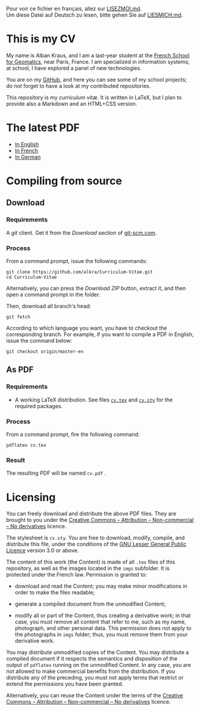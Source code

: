 Pour voir ce fichier en français, allez sur
[LISEZMOI.md](LISEZMOI.md).  
Um diese Datei auf Deutsch zu lesen, bitte gehen Sie auf
[LIESMICH.md](LIESMICH.md).


This is my CV
=============

My name is Alban Kraus, and I am a last-year student at the [French
School for Geomatics](http://www.ensg.eu), near Paris, France.  I am
specialized in information systems; at school, I have explored a panel
of new technologies.

You are on my [GitHub](https://github.com/alkra), and here you can see
some of my school projects; do not forget to have a look at my
contributed repositories.

This repository is my *curriculum vitæ*.  It is written in LaTeX, but
I plan to provide also a Markdown and an HTML+CSS version.



The latest PDF
==============

* [In English]()
* [In French]()
* [In German]()



Compiling from source
=====================

Download
--------

### Requirements

A *git* client.  Get it from the *Download* section of
[git-scm.com](https://git-scm.com/).

### Process

From a command prompt, issue the following commands:

    git clone https://github.com/alkra/Curriculum-Vitae.git
    cd Curriculum-Vitae

Alternatively, you can press the *Download ZIP* button, extract it,
and then open a command prompt in the folder.

Then, download all branch's head:

    git fetch

According to which language you want, you have to checkout the
corresponding branch. For example, if you want to compile a PDF in
English, issue the command below:

    git checkout origin/master-en



As PDF
-----

### Requirements

* A working LaTeX distribution. See files [`cv.tex`](cv.tex) and
  [`cv.sty`](cv.sty) for the required packages.

### Process

From a command prompt, fire the following command:

    pdflatex cv.tex

### Result

The resulting PDF will be named `cv.pdf` .




Licensing
=========

You can freely download and distribute the above PDF files. They are
brought to you under the [Creative Commons – Attribution –
Non-commercial – No
derivatives](http://creativecommons.org/licenses/by-nc-nd/3.0/)
licence.

The stylesheet is `cv.sty`. You are free to download, modify, compile,
and distribute this file, under the conditions of the
[GNU Lesser General Public Licence](lgpl-3.0.txt) version 3.0 or
above.

The content of this work (the Content) is made of all `.tex` files of
this repository, as well as the images located in the `imgs`
subfolder.  It is protected under the French law.  Permission is
granted to:

* download and read the Content; you may make minor modifications in
  order to make the files readable;

* generate a compiled document from the unmodified Content;

* modify all or part of the Content, thus creating a derivative work;
  in that case, you must remove all content that refer to me, such as
  my name, photograph, and other personal data.  This permission does
  not apply to the photographs in `imgs` folder; thus, you must remove
  them from your derivative work.

You may distribute unmodified copies of the Content.  You may
distribute a compiled document if it respects the semantics and
disposition of the output of `pdflatex` running on the unmodified
Content.  In any case, you are not allowed to make commercial benefits
from the distribution.  If you distribute any of the preceding, you
must not apply terms that restrict or extend the permissions you have
been granted.

Alternatively, you can reuse the Content under the terms of the
[Creative Commons – Attribution – Non-commercial – No derivatives](http://creativecommons.org/licenses/by-nc-nd/3.0/)
licence.
